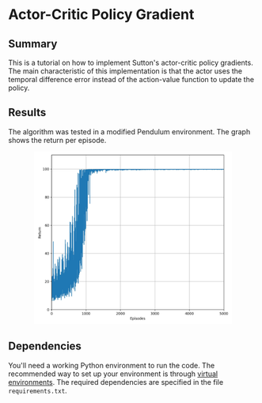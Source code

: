 # Actor-Critic Policy Gradient

## Summary
This is a tutorial on how to implement Sutton's actor-critic policy gradients. The main characteristic of this implementation is that the actor uses the temporal difference error instead of the action-value function to update the policy. 


## Results
The algorithm was tested in a modified Pendulum environment. The graph shows the return per episode. 

<p align="center">
    <img src="figures/fig_results.jpg" alt="drawing" width="400"/>
</p>

## Dependencies
You'll need a working Python environment to run the code.
The recommended way to set up your environment is through [virtual environments](https://docs.python.org/3/library/venv.html). The required dependencies are specified in the file `requirements.txt`.
